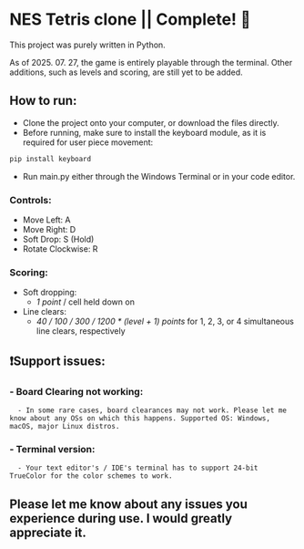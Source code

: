 # NES Tetris clone || Complete! 🎉
This project was purely written in Python.

As of 2025. 07. 27, the game is entirely playable through the terminal. Other additions, such as levels and scoring, are still yet to be added.

## How to run:
- Clone the project onto your computer, or download the files directly.
- Before running, make sure to install the keyboard module, as it is required for user piece movement:
```bash
pip install keyboard
```
- Run main.py either through the Windows Terminal or in your code editor.
### Controls:
  - Move Left: A
  - Move Right: D
  - Soft Drop: S (Hold)
  - Rotate Clockwise: R

### Scoring:
  - Soft dropping:
    - *1 point* / cell held down on
  - Line clears:
    - *40 / 100 / 300 / 1200 * (level + 1) points* for 1, 2, 3, or 4 simultaneous line clears, respectively

## ❗Support issues:
### - Board Clearing not working:
      - In some rare cases, board clearances may not work. Please let me know about any OSs on which this happens. Supported OS: Windows, macOS, major Linux distros.
### - Terminal version:
      - Your text editor's / IDE's terminal has to support 24-bit TrueColor for the color schemes to work.

## Please let me know about any issues you experience during use. I would greatly appreciate it.


